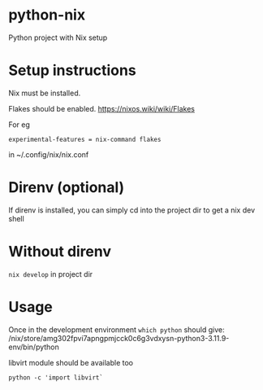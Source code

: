 # python-nix
Python project with Nix setup

# Setup instructions
Nix must be installed.

Flakes should be enabled.
https://nixos.wiki/wiki/Flakes

For eg
```
experimental-features = nix-command flakes
```
in ~/.config/nix/nix.conf

# Direnv (optional)
If direnv is installed, you can simply cd into the project dir to get a nix dev shell

# Without direnv
```nix develop``` in project dir

# Usage
Once in the development environment
`which python` should give:
/nix/store/amg302fpvi7apngpmjcck0c6g3vdxysn-python3-3.11.9-env/bin/python

libvirt module should be available too
```
python -c 'import libvirt`
```

